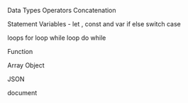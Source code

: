 Data Types
Operators
Concatenation

Statement
Variables - let , const and var
if else
switch case

loops
for loop
while loop
do while

Function

Array
Object

JSON

document
